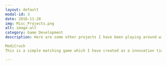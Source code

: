```yaml
---
layout: default
modal-id: 3
date: 2016-11-28
img: Misc_Projects.png
alt: image-alt
category: Game Development
description: Here are some other projects I have been playing around with. 

MediCrush 
This is a simple matching game which I have created as a innovation time project at Medidata Solutions.  This is a Match 3 game, plays like CandyCrush. Includes music and streaming display of the companies offerings.  Programmed in Java for the Android platform.  No external libraries used.

---
```

